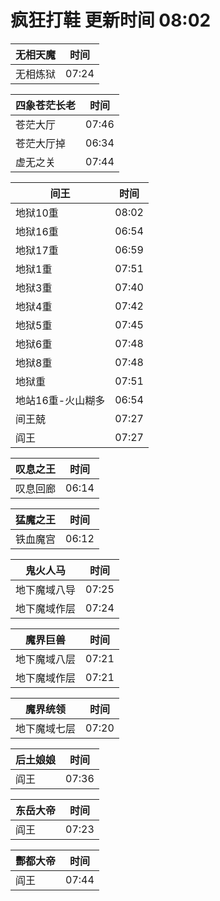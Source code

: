 # 疯狂打鞋 更新时间 08:02

| 无相天魔   | 时间    |
|--------|-------|
| 无相炼狱 | 07:24 |

| 四象苍茫长老   | 时间    |
|--------|-------|
| 苍茫大厅 | 07:46 |
| 苍茫大厅掉 | 06:34 |
| 虚无之关 | 07:44 |

| 间王   | 时间    |
|--------|-------|
| 地狱10重 | 08:02 |
| 地狱16重 | 06:54 |
| 地狱17重 | 06:59 |
| 地狱1重 | 07:51 |
| 地狱3重 | 07:40 |
| 地狱4重 | 07:42 |
| 地狱5重 | 07:45 |
| 地狱6重 | 07:48 |
| 地狱8重 | 07:48 |
| 地狱重 | 07:51 |
| 地站16重-火山糊多 | 06:54 |
| 间王兢 | 07:27 |
| 阎王 | 07:27 |

| 叹息之王   | 时间    |
|--------|-------|
| 叹息回廊 | 06:14 |

| 猛魔之王   | 时间    |
|--------|-------|
| 铁血魔宫 | 06:12 |

| 鬼火人马   | 时间    |
|--------|-------|
| 地下魔域八导 | 07:25 |
| 地下魔域作层 | 07:24 |

| 魔界巨兽   | 时间    |
|--------|-------|
| 地下魔域八层 | 07:21 |
| 地下魔域作层 | 07:21 |

| 魔界统领   | 时间    |
|--------|-------|
| 地下魔域七层 | 07:20 |

| 后土娘娘   | 时间    |
|--------|-------|
| 阎王 | 07:36 |

| 东岳大帝   | 时间    |
|--------|-------|
| 阎王 | 07:23 |

| 酆都大帝   | 时间    |
|--------|-------|
| 阎王 | 07:44 |
